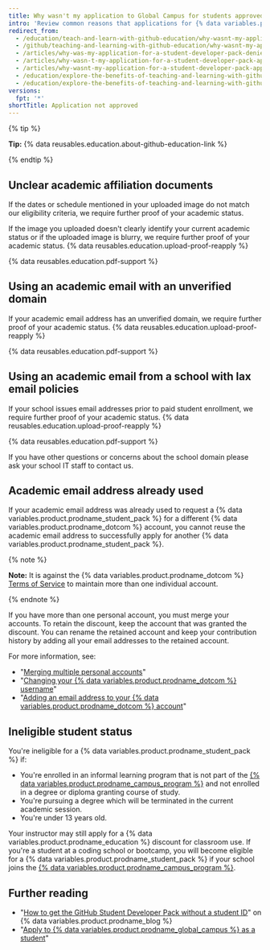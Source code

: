 ```yaml
---
title: Why wasn't my application to Global Campus for students approved?
intro: 'Review common reasons that applications for {% data variables.product.prodname_global_campus %} are not approved and learn tips for reapplying successfully.'
redirect_from:
  - /education/teach-and-learn-with-github-education/why-wasnt-my-application-for-a-student-developer-pack-approved
  - /github/teaching-and-learning-with-github-education/why-wasnt-my-application-for-a-student-developer-pack-approved
  - /articles/why-was-my-application-for-a-student-developer-pack-denied
  - /articles/why-wasn-t-my-application-for-a-student-developer-pack-approved
  - /articles/why-wasnt-my-application-for-a-student-developer-pack-approved
  - /education/explore-the-benefits-of-teaching-and-learning-with-github-education/why-wasnt-my-application-for-a-student-developer-pack-approved
  - /education/explore-the-benefits-of-teaching-and-learning-with-github-education/use-github-for-your-schoolwork/why-wasnt-my-application-for-a-student-developer-pack-approved
versions:
  fpt: '*'
shortTitle: Application not approved
---
```

{% tip %}

**Tip:** {% data reusables.education.about-github-education-link %}

{% endtip %}

## Unclear academic affiliation documents

If the dates or schedule mentioned in your uploaded image do not match our eligibility criteria, we require further proof of your academic status.

If the image you uploaded doesn't clearly identify your current academic status or if the uploaded image is blurry, we require further proof of your academic status. {% data reusables.education.upload-proof-reapply %}

{% data reusables.education.pdf-support %}

## Using an academic email with an unverified domain

If your academic email address has an unverified domain, we require further proof of your academic status. {% data reusables.education.upload-proof-reapply %}

{% data reusables.education.pdf-support %}

## Using an academic email from a school with lax email policies

If your school issues email addresses prior to paid student enrollment, we require further proof of your academic status. {% data reusables.education.upload-proof-reapply %}

{% data reusables.education.pdf-support %}

If you have other questions or concerns about the school domain please ask your school IT staff to contact us.

## Academic email address already used

If your academic email address was already used to request a {% data variables.product.prodname_student_pack %} for a different {% data variables.product.prodname_dotcom %} account, you cannot reuse the academic email address to successfully apply for another {% data variables.product.prodname_student_pack %}.

{% note %}

**Note:** It is against the {% data variables.product.prodname_dotcom %} [Terms of Service](/articles/github-terms-of-service/#3-account-requirements) to maintain more than one individual account.

{% endnote %}

If you have more than one personal account, you must merge your accounts. To retain the discount, keep the account that was granted the discount. You can rename the retained account and keep your contribution history by adding all your email addresses to the retained account.

For more information, see:
- "[Merging multiple personal accounts](/articles/merging-multiple-user-accounts)"
- "[Changing your {% data variables.product.prodname_dotcom %} username](/articles/changing-your-github-username)"
- "[Adding an email address to your {% data variables.product.prodname_dotcom %} account](/articles/adding-an-email-address-to-your-github-account)"

## Ineligible student status

You're ineligible for a {% data variables.product.prodname_student_pack %} if:
- You're enrolled in an informal learning program that is not part of the [{% data variables.product.prodname_campus_program %}](https://education.github.com/schools) and not enrolled in a degree or diploma granting course of study.
- You're pursuing a degree which will be terminated in the current academic session.
- You're under 13 years old.

Your instructor may still apply for a {% data variables.product.prodname_education %} discount for classroom use. If you're a student at a coding school or bootcamp, you will become eligible for a {% data variables.product.prodname_student_pack %} if your school joins the [{% data variables.product.prodname_campus_program %}](https://education.github.com/schools).

## Further reading

- "[How to get the GitHub Student Developer Pack without a student ID](https://github.blog/2019-07-30-how-to-get-the-github-student-developer-pack-without-a-student-id/)" on {% data variables.product.prodname_blog %}
- "[Apply to {% data variables.product.prodname_global_campus %} as a student](/education/explore-the-benefits-of-teaching-and-learning-with-github-education/github-global-campus-for-students/apply-to-github-global-campus-as-a-student)"
